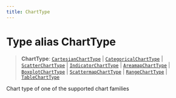 ```yaml
---
title: ChartType
---
```


# Type alias ChartType

> **ChartType**: [`CartesianChartType`](type-alias.CartesianChartType.md) \| [`CategoricalChartType`](type-alias.CategoricalChartType.md) \| [`ScatterChartType`](type-alias.ScatterChartType.md) \| [`IndicatorChartType`](type-alias.IndicatorChartType.md) \| [`AreamapChartType`](type-alias.AreamapChartType.md) \| [`BoxplotChartType`](type-alias.BoxplotChartType.md) \| [`ScattermapChartType`](type-alias.ScattermapChartType.md) \| [`RangeChartType`](type-alias.RangeChartType.md) \| [`TableChartType`](type-alias.TableChartType.md)

Chart type of one of the supported chart families
